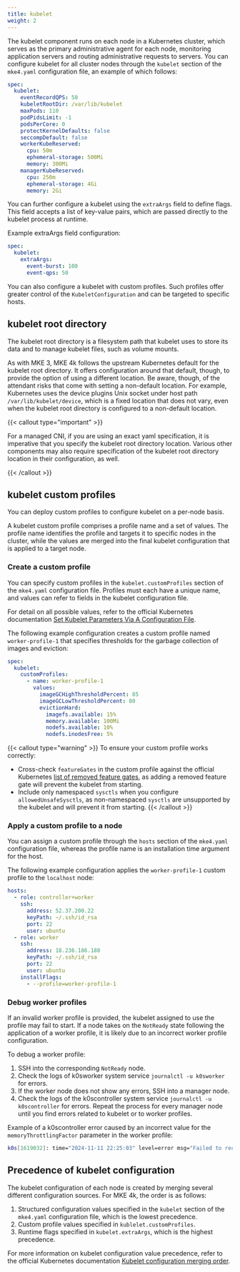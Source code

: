 ```yaml
---
title: kubelet
weight: 2
---
```


The kubelet component runs on each node in a Kubernetes cluster, which serves
as the primary administrative agent for each node, monitoring application
servers and routing administrative requests to servers. You can configure
kubelet for all cluster nodes through the `kubelet` section of the `mke4.yaml` configuration file, an example of which follows:

```yaml
spec:
  kubelet:
    eventRecordQPS: 50
    kubeletRootDir: /var/lib/kubelet
    maxPods: 110
    podPidsLimit: -1
    podsPerCore: 0
    protectKernelDefaults: false
    seccompDefault: false
    workerKubeReserved:
      cpu: 50m
      ephemeral-storage: 500Mi
      memory: 300Mi
    managerKubeReserved:
      cpu: 250m
      ephemeral-storage: 4Gi
      memory: 2Gi
```

You can further configure a kubelet using the `extraArgs` field to define
flags. This field accepts a list of key-value pairs, which are passed directly
to the kubelet process at runtime.

Example extraArgs field configuration:

```yaml
spec:
  kubelet:
    extraArgs:
      event-burst: 100
      event-qps: 50
```

You can also configure a kubelet with custom profiles. Such profiles offer
greater control of the `KubeletConfiguration` and can be targeted to specific
hosts.

## kubelet root directory

The kubelet root directory is a filesystem path that kubelet uses to store its data and to manage kubelet files, such as volume mounts.

As with MKE 3, MKE 4k follows the upstream Kubernetes default for the kubelet root directory. It offers configuration around that default, though, to provide the option of using a different location. Be aware, though, of the attendant risks that come with setting a non-default location. For example, Kubernetes uses the device plugins Unix socket under host path `/var/lib/kubelet/device`, which is a fixed location that does not vary, even when the kubelet root directory is configured to a non-default location.

{{< callout type="important" >}}

For a managed CNI, if you are using an exact yaml specification, it is imperative that you specify the kubelet root directory location. Various other components may also require specification of the kubelet root directory location in their configuration, as well.

{{< /callout >}}

## kubelet custom profiles

You can deploy custom profiles to configure kubelet on a per-node basis.

A kubelet custom profile comprises a profile name and a set of values.
The profile name identifies the profile and targets it to specific
nodes in the cluster, while the values are merged into the final kubelet
configuration that is applied to a target node.

### Create a custom profile

You can specify custom profiles in the `kubelet.customProfiles` section of the
`mke4.yaml` configuration file. Profiles must each have a unique name, and
values can refer to fields in the kubelet configuration file.

For detail on all possible values, refer to the official Kubernetes
documentation [Set Kubelet Parameters Via A Configuration
File](https://kubernetes.io/docs/tasks/administer-cluster/kubelet-config-file/).

The following example configuration creates a custom profile named `worker-profile-1`
that specifies thresholds for the garbage collection of images and eviction:

```yaml
spec:
  kubelet:
    customProfiles:
      - name: worker-profile-1
        values:
          imageGCHighThresholdPercent: 85
          imageGCLowThresholdPercent: 80
          evictionHard:
            imagefs.available: 15%
            memory.available: 100Mi
            nodefs.available: 10%
            nodefs.inodesFree: 5%
```

{{< callout type="warning" >}}
To ensure your custom profile works correctly:

- Cross-check `featureGates` in the custom profile against the official
  Kubernetes [list of removed feature gates](https://kubernetes.io/docs/reference/command-line-tools-reference/feature-gates-removed/), as adding a removed feature gate will prevent the kubelet from starting. 
- Include only namespaced `sysctls` when you configure `allowedUnsafeSysctls`, as non-namespaced `sysctls` are unsupported by the kubelet and will prevent
  it from starting.
{{< /callout >}}

### Apply a custom profile to a node

You can assign a custom profile through the `hosts` section of the `mke4.yaml` configuration file, whereas the profile name is an installation time argument
for the host.

The following example configuration applies the `worker-profile-1` custom profile to
the `localhost` node:

```yaml
hosts:
  - role: controller+worker
    ssh:
      address: 52.37.200.22
      keyPath: ~/.ssh/id_rsa
      port: 22
      user: ubuntu
  - role: worker
    ssh:
      address: 18.236.186.188
      keyPath: ~/.ssh/id_rsa
      port: 22
      user: ubuntu
    installFlags:
      - --profile=worker-profile-1
```

### Debug worker profiles

If an invalid worker profile is provided, the kubelet assigned to use the profile may
fail to start. If a node takes on the `NotReady` state following the application of a worker
profile, it is likely due to an incorrect worker profile configuration.

To debug a worker profile:

1. SSH into the corresponding `NotReady` node.
2. Check the logs of k0sworker system service `journalctl -u k0sworker` for errors. 
3. If the worker node does not show any errors, SSH into a manager node.
4. Check the logs of the k0scontroller system service
   `journalctl -u k0scontroller` for errors. Repeat the process for every
   manager node until you find errors related to kubelet or to worker profiles.

Example of a k0scontroller error caused by an incorrect value for the
`memoryThrottlingFactor` parameter in the worker profile:

```bash
k0s[1619032]: time="2024-11-11 22:25:03" level=error msg="Failed to recover from previously failed reconciliation" component=workerconfig.Reconciler error="failed to generate resources for worker configuration: failed to decode worker profile \"worker-profile-1\": error unmarshaling JSON: while decoding JSON: json: cannot unmarshal string into Go struct field KubeletConfiguration.memoryThrottlingFactor of type float64"
```

## Precedence of kubelet configuration

The kubelet configuration of each node is created by merging several different
configuration sources. For MKE 4k, the order is as follows:

1. Structured configuration values specified in the `kubelet` section of the
   `mke4.yaml` configuration file, which is the lowest precedence.
2. Custom profile values specified in `kublelet.customProfiles`.
3. Runtime flags specified in `kubelet.extraArgs`, which is the highest
   precedence.

For more information on kubelet configuration value precedence, refer to the
official Kubernetes documentation [Kubelet configuration merging
order](https://kubernetes.io/docs/tasks/administer-cluster/kubelet-config-file/#kubelet-configuration-merging-order).
